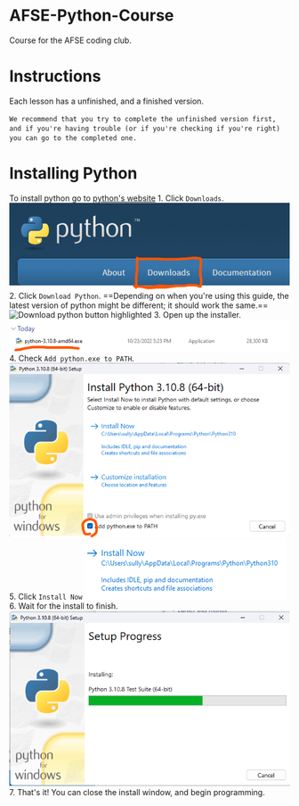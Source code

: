# AFSE-Python-Course
Course for the AFSE coding club.

# Instructions

Each lesson has a unfinished, and a finished version. 

``We recommend that you try to complete the unfinished version first, and if you're having trouble (or if you're checking if you're right) you can go to the completed one.``

# Installing Python

To install python go to [python's website](https://python.org)
    1. Click ``Downloads``. ![Download button highlighted](ReadMeImg/DownloadButtonHighlighted.png)
    2. Click ``Download Python``. ==Depending on when you're using this guide, the latest version of python might be different; it should work the same.== ![Download python button highlighted](ReadMeImg/DownloadPythonButtonHighlighted)
    3. Open up the installer. ![File Highlighted](ReadMeImg/FileHighlighted.png)
    4. Check ``Add python.exe to PATH``. ![File Check-Box Highlighted](ReadMeImg/FileCheckBoxHighlighted.png)
    5. Click ``Install Now`` ![Install Now Button](ReadMeImg/InstallNowButton.png)
    6. Wait for the install to finish. ![Setup Waiting](ReadMeImg/SetupWaiting.png)
    7. That's it! You can close the install window, and begin programming.